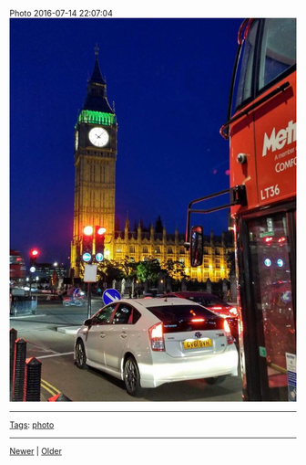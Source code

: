 <!--
title: Photo 2016-07-14 22
date: 2020-06-28T14:49:39.926Z
tags: photo
-->




Photo 2016-07-14 22:07:04
![](147414034987-0.jpg)

<!--BOTTOM-POST-NAVIGATION-->
---

[Tags](tags.md): [photo](tag-photo.md)

---

[Newer](147279913707.md) | [Older](147501198112.md)